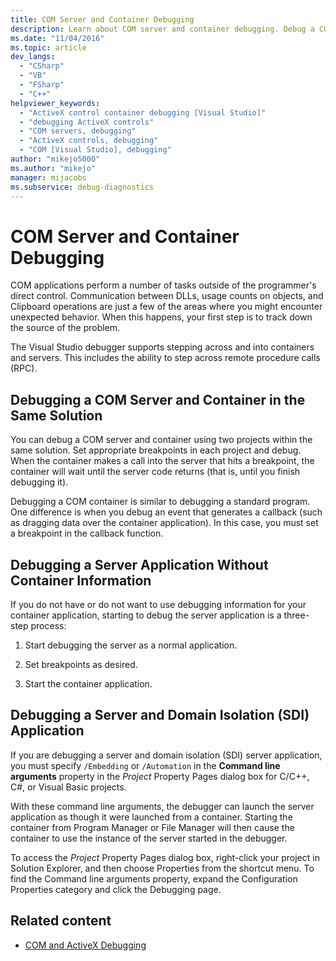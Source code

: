 ```yaml
---
title: COM Server and Container Debugging
description: Learn about COM server and container debugging. Debug a COM server and container in the same solution, a server app without container information, or an SDI app.
ms.date: "11/04/2016"
ms.topic: article
dev_langs:
  - "CSharp"
  - "VB"
  - "FSharp"
  - "C++"
helpviewer_keywords:
  - "ActiveX control container debugging [Visual Studio]"
  - "debugging ActiveX controls"
  - "COM servers, debugging"
  - "ActiveX controls, debugging"
  - "COM [Visual Studio], debugging"
author: "mikejo5000"
ms.author: "mikejo"
manager: mijacobs
ms.subservice: debug-diagnostics
---
```


# COM Server and Container Debugging

COM applications perform a number of tasks outside of the programmer's direct control. Communication between DLLs, usage counts on objects, and Clipboard operations are just a few of the areas where you might encounter unexpected behavior. When this happens, your first step is to track down the source of the problem.

The Visual Studio debugger supports stepping across and into containers and servers. This includes the ability to step across remote procedure calls (RPC).

## <a name="BKMK_COMServerandContainerintheSameSolution"></a> Debugging a COM Server and Container in the Same Solution

You can debug a COM server and container using two projects within the same solution. Set appropriate breakpoints in each project and debug. When the container makes a call into the server that hits a breakpoint, the container will wait until the server code returns (that is, until you finish debugging it).

Debugging a COM container is similar to debugging a standard program. One difference is when you debug an event that generates a callback (such as dragging data over the container application). In this case, you must set a breakpoint in the callback function.

## <a name="BKMK_ServerApplicationWithoutContainerInformation"></a> Debugging a Server Application Without Container Information

If you do not have or do not want to use debugging information for your container application, starting to debug the server application is a three-step process:

1. Start debugging the server as a normal application.

2. Set breakpoints as desired.

3. Start the container application.

## <a name="BKMK_DebuggingaServerandDomainIsolationSDIApplication"></a> Debugging a Server and Domain Isolation (SDI) Application

If you are debugging a server and domain isolation (SDI) server application, you must specify `/Embedding` or `/Automation` in the **Command line arguments** property in the *Project* Property Pages dialog box for C/C++, C#, or Visual Basic projects.

With these command line arguments, the debugger can launch the server application as though it were launched from a container. Starting the container from Program Manager or File Manager will then cause the container to use the instance of the server started in the debugger.

To access the *Project* Property Pages dialog box, right-click your project in Solution Explorer, and then choose Properties from the shortcut menu. To find the Command line arguments property, expand the Configuration Properties category and click the Debugging page.

## Related content

- [COM and ActiveX Debugging](/previous-versions/visualstudio/visual-studio-2017/debugger/com-and-activex-debugging)
